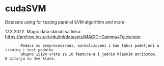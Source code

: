 # cudaSVM
Datasets using for testing parallel SVM algorithm and more!

17.3.2022. Magic data skinuti sa linka:  https://archive.ics.uci.edu/ml/datasets/MAGIC+Gamma+Telescope 

           Podaci su preprocesirani, normalizovani i kao takvi podeljeni u trening i test podatke
           Ukupno 15124 vrsta sa 10 feature-a i jednim klasnim atributom. U pitanju su dve klase.
